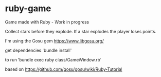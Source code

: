 # ruby-game
Game made with Ruby - Work in progress

Collect stars before they explode.
If a star explodes the player loses points.

I'm using the Gosu gem
https://www.libgosu.org/

get dependencies 'bundle install'

to run 'bundle exec ruby class/GameWindow.rb'

based on 
https://github.com/gosu/gosu/wiki/Ruby-Tutorial
